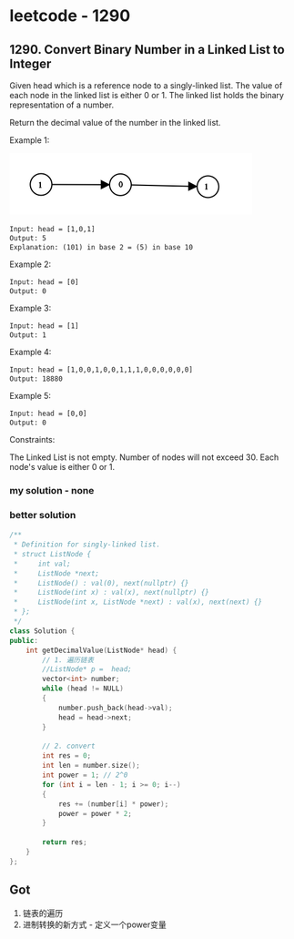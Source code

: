 # leetcode - 1290

## 1290. Convert Binary Number in a Linked List to Integer

Given head which is a reference node to a singly-linked list. The value of each node in the linked list is either 0 or 1. The linked list holds the binary representation of a number.

Return the decimal value of the number in the linked list.

Example 1:

![Image](img/1290.png)

```text
Input: head = [1,0,1]
Output: 5
Explanation: (101) in base 2 = (5) in base 10
```

Example 2:

```text
Input: head = [0]
Output: 0
```

Example 3:

```text
Input: head = [1]
Output: 1
```

Example 4:

```text
Input: head = [1,0,0,1,0,0,1,1,1,0,0,0,0,0,0]
Output: 18880
```

Example 5:

```text
Input: head = [0,0]
Output: 0
```

Constraints:

The Linked List is not empty.
Number of nodes will not exceed 30.
Each node's value is either 0 or 1.

### my solution - none

### better solution

```c++
/**
 * Definition for singly-linked list.
 * struct ListNode {
 *     int val;
 *     ListNode *next;
 *     ListNode() : val(0), next(nullptr) {}
 *     ListNode(int x) : val(x), next(nullptr) {}
 *     ListNode(int x, ListNode *next) : val(x), next(next) {}
 * };
 */
class Solution {
public:
    int getDecimalValue(ListNode* head) {
        // 1. 遍历链表
        //ListNode* p =  head;
        vector<int> number;
        while (head != NULL)
        {
            number.push_back(head->val);
            head = head->next;
        }
        
        // 2. convert
        int res = 0;
        int len = number.size();
        int power = 1; // 2^0
        for (int i = len - 1; i >= 0; i--)
        {
            res += (number[i] * power);
            power = power * 2;
        }
        
        return res;
    }
};
```

## Got

1. 链表的遍历
2. 进制转换的新方式 - 定义一个power变量
